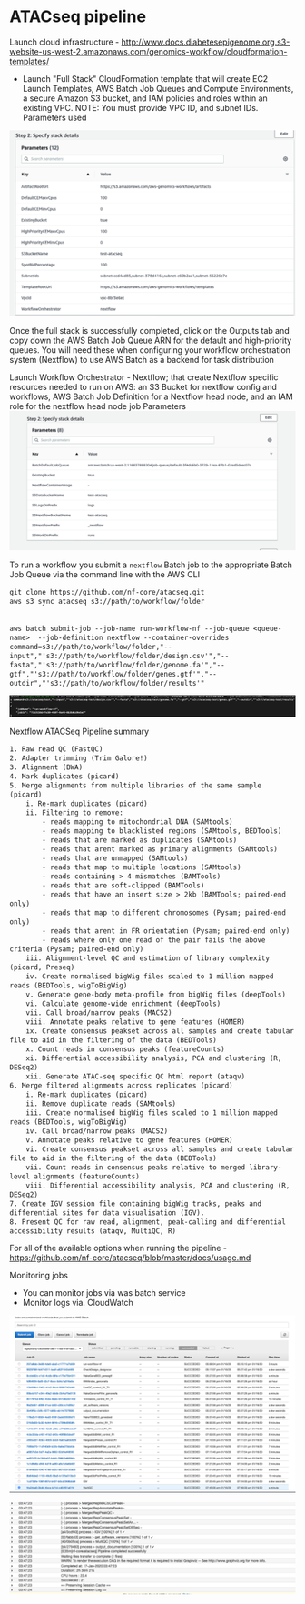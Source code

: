 # ATACseq pipeline

Launch cloud infrastructure - http://www.docs.diabetesepigenome.org.s3-website-us-west-2.amazonaws.com/genomics-workflow/cloudformation-templates/

- Launch "Full Stack" CloudFormation template that will create EC2 Launch Templates, AWS Batch Job Queues and Compute Environments, a secure Amazon S3 bucket, and IAM policies and roles within an existing VPC. NOTE: You must provide VPC ID, and subnet IDs.
Parameters used

![Nextflow on AWS](./images/stack-nextflow.png)

Once the full stack is successfully completed, click on the Outputs tab and copy down the AWS Batch Job Queue ARN for the default and high-priority queues. You will need these when configuring your workflow orchestration system (Nextflow) to use AWS Batch as a backend for task distribution

Launch  Workflow Orchestrator - Nextflow; that create Nextflow specific resources needed to run on AWS: an S3 Bucket for nextflow config and workflows, AWS Batch Job Definition for a Nextflow head node, and an IAM role for the nextflow head node job
Parameters
![Nextflow on AWS](./images/stack-nextflow1.png)

To run a workflow you submit a `nextflow` Batch job to the appropriate Batch Job Queue via the command line with the AWS CLI

```
git clone https://github.com/nf-core/atacseq.git
aws s3 sync atacseq s3://path/to/workflow/folder


aws batch submit-job --job-name run-workflow-nf --job-queue <queue-name>  --job-definition nextflow --container-overrides command=s3://path/to/workflow/folder,"--input","'s3://path/to/workflow/folder/design.csv'","--fasta","'s3://path/to/workflow/folder/genome.fa'","--gtf","'s3://path/to/workflow/folder/genes.gtf'","--outdir","'s3://path/to/workflow/folder/results'"
```


![Nextflow on AWS](./images/submit_jobs.png)

Nextflow ATACSeq Pipeline summary

    1. Raw read QC (FastQC)
    2. Adapter trimming (Trim Galore!)
    3. Alignment (BWA)
    4. Mark duplicates (picard)
    5. Merge alignments from multiple libraries of the same sample (picard)
        i. Re-mark duplicates (picard)
        ii. Filtering to remove:
            - reads mapping to mitochondrial DNA (SAMtools)
            - reads mapping to blacklisted regions (SAMtools, BEDTools)
            - reads that are marked as duplicates (SAMtools)
            - reads that arent marked as primary alignments (SAMtools)
            - reads that are unmapped (SAMtools)
            - reads that map to multiple locations (SAMtools)
            - reads containing > 4 mismatches (BAMTools)
            - reads that are soft-clipped (BAMTools)
            - reads that have an insert size > 2kb (BAMTools; paired-end only)
            - reads that map to different chromosomes (Pysam; paired-end only)
            - reads that arent in FR orientation (Pysam; paired-end only)
            - reads where only one read of the pair fails the above criteria (Pysam; paired-end only)
        iii. Alignment-level QC and estimation of library complexity (picard, Preseq)
        iv. Create normalised bigWig files scaled to 1 million mapped reads (BEDTools, wigToBigWig)
        v. Generate gene-body meta-profile from bigWig files (deepTools)
        vi. Calculate genome-wide enrichment (deepTools)
        vii. Call broad/narrow peaks (MACS2)
        viii. Annotate peaks relative to gene features (HOMER)
        ix. Create consensus peakset across all samples and create tabular file to aid in the filtering of the data (BEDTools)
        x. Count reads in consensus peaks (featureCounts)
        xi. Differential accessibility analysis, PCA and clustering (R, DESeq2)
        xii. Generate ATAC-seq specific QC html report (ataqv)
    6. Merge filtered alignments across replicates (picard)
        i. Re-mark duplicates (picard)
        ii. Remove duplicate reads (SAMtools)
        iii. Create normalised bigWig files scaled to 1 million mapped reads (BEDTools, wigToBigWig)
        iv. Call broad/narrow peaks (MACS2)
        v. Annotate peaks relative to gene features (HOMER)
        vi. Create consensus peakset across all samples and create tabular file to aid in the filtering of the data (BEDTools)
        vii. Count reads in consensus peaks relative to merged library-level alignments (featureCounts)
        viii. Differential accessibility analysis, PCA and clustering (R, DESeq2)
    7. Create IGV session file containing bigWig tracks, peaks and differential sites for data visualisation (IGV).
    8. Present QC for raw read, alignment, peak-calling and differential accessibility results (ataqv, MultiQC, R)

For all of the available options when running the pipeline - https://github.com/nf-core/atacseq/blob/master/docs/usage.md

Monitoring jobs

- You can monitor jobs via was batch service
- Monitor logs via. CloudWatch 

![Nextflow on AWS](./images/awsbatch-logs.png)

![Nextflow on AWS](./images/awsbatch-logs1.png)